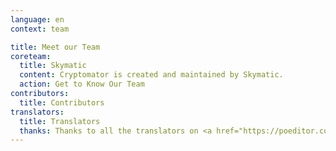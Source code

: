 ```yaml
---
language: en
context: team

title: Meet our Team
coreteam:
  title: Skymatic
  content: Cryptomator is created and maintained by Skymatic.
  action: Get to Know Our Team
contributors:
  title: Contributors
translators:
  title: Translators
  thanks: Thanks to all the translators on <a href="https://poeditor.com/projects/po_edit?id=52217" target="_blank">POEditor</a>, who made Cryptomator available on all the different languages.
---
```

